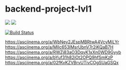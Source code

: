 # backend-project-lvl1

<a href="https://codeclimate.com/github/codeclimate/codeclimate/maintainability"><img src="https://api.codeclimate.com/v1/badges/a99a88d28ad37a79dbf6/maintainability" /></a>
<a href="https://codeclimate.com/github/codeclimate/codeclimate/test_coverage"><img src="https://api.codeclimate.com/v1/badges/a99a88d28ad37a79dbf6/test_coverage" /></a>

[![Build Status](https://travis-ci.org/Luce62006/backend-project-lvl1.svg?branch=master)](https://travis-ci.org/Luce62006/backend-project-lvl1)


   <https://asciinema.org/a/WbNey2JEspMBRtwA4VcyMiLYr>
   <https://asciinema.org/a/MlIc653lMsrUbnV7r2iKQaB7H>
    <https://asciinema.org/a/RWZj83aO3DqyK1xXn0WD9Gyyb>
    <https://asciinema.org/a/bYuf31h82iOt2OPQ9hfSmKzP>
  <https://asciinema.org/a/02fKvKZVBrvUTivCOgSUaGSQx>
